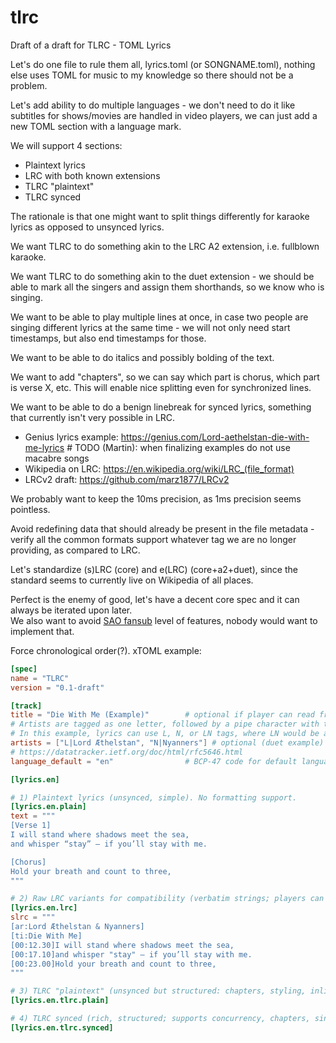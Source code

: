 # tlrc
Draft of a draft for TLRC - TOML Lyrics

Let's do one file to rule them all, lyrics.toml (or SONGNAME.toml), nothing else uses TOML for music to my knowledge so there should not be a problem.

Let's add ability to do multiple languages - we don't need to do it like subtitles for shows/movies are handled in video players, we can just add a new TOML section with a language mark.

We will support 4 sections:
 * Plaintext lyrics
 * LRC with both known extensions
 * TLRC "plaintext"
 * TLRC synced

The rationale is that one might want to split things differently for karaoke lyrics as opposed to unsynced lyrics.

We want TLRC to do something akin to the LRC A2 extension, i.e. fullblown karaoke.

We want TLRC to do something akin to the duet extension - we should be able to mark all the singers and assign them shorthands, so we know who is singing.

We want to be able to play multiple lines at once, in case two people are singing different lyrics at the same time - we will not only need start timestamps, but also end timestamps for those.

We want to be able to do italics and possibly bolding of the text.

We want to add "chapters", so we can say which part is chorus, which part is verse X, etc. This will enable nice splitting even for synchronized lines.

We want to be able to do a benign linebreak for synced lyrics, something that currently isn't very possible in LRC.

* Genius lyrics example: https://genius.com/Lord-aethelstan-die-with-me-lyrics # TODO (Martin): when finalizing examples do not use macabre songs
* Wikipedia on LRC: https://en.wikipedia.org/wiki/LRC_(file_format)
* LRCv2 draft: https://github.com/marz1877/LRCv2

We probably want to keep the 10ms precision, as 1ms precision seems pointless.

Avoid redefining data that should already be present in the file metadata - verify all the common formats support whatever tag we are no longer providing, as compared to LRC.

Let's standardize (s)LRC (core) and e(LRC) (core+a2+duet), since the standard seems to currently live on Wikipedia of all places.

Perfect is the enemy of good, let's have a decent core spec and it can always be iterated upon later.  
We also want to avoid [SAO fansub](https://www.youtube.com/watch?v=nqiVJJt3_KY) level of features, nobody would want to implement that.

Force chronological order(?).
xTOML example:

```toml
[spec]
name = "TLRC"
version = "0.1-draft"

[track]
title = "Die With Me (Example)"        # optional if player can read from media tags
# Artists are tagged as one letter, followed by a pipe character with their full name
# In this example, lyrics can use L, N, or LN tags, where LN would be a duet
artists = ["L|Lord Æthelstan", "N|Nyanners"] # optional (duet example)
# https://datatracker.ietf.org/doc/html/rfc5646.html
language_default = "en"                # BCP-47 code for default language

[lyrics.en]

# 1) Plaintext lyrics (unsynced, simple). No formatting support.
[lyrics.en.plain]
text = """
[Verse 1]
I will stand where shadows meet the sea,
and whisper “stay” — if you’ll stay with me.

[Chorus]
Hold your breath and count to three,
"""

# 2) Raw LRC variants for compatibility (verbatim strings; players can use as-is)
[lyrics.en.lrc]
slrc = """
[ar:Lord Æthelstan & Nyanners]
[ti:Die With Me]
[00:12.30]I will stand where shadows meet the sea,
[00:17.10]and whisper "stay" — if you’ll stay with me.
[00:23.00]Hold your breath and count to three,
"""

# 3) TLRC "plaintext" (unsynced but structured: chapters, styling, inline singer tags(?))
[lyrics.en.tlrc.plain]

# 4) TLRC synced (rich, structured; supports concurrency, chapters, singer assignment, soft linebreaks)
[lyrics.en.tlrc.synced]


```

